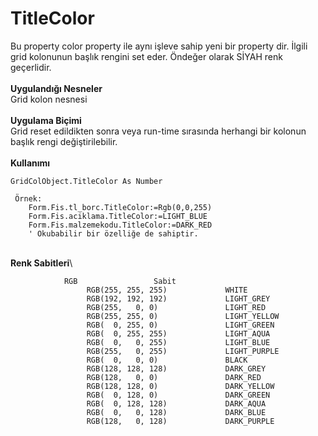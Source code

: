 # TitleColor

Bu property color property ile aynı işleve sahip yeni bir property dir. İlgili grid kolonunun başlık rengini set eder. Öndeğer olarak SİYAH renk geçerlidir.\
\
**Uygulandığı Nesneler**\
Grid kolon nesnesi\
\
**Uygulama Biçimi**\
Grid reset edildikten sonra veya run-time sırasında herhangi bir kolonun başlık rengi değiştirilebilir.\
\
**Kullanımı**

```
GridColObject.TitleColor As Number

 Örnek:
	Form.Fis.tl_borc.TitleColor:=Rgb(0,0,255)
	Form.Fis.aciklama.TitleColor:=LIGHT_BLUE
	Form.Fis.malzemekodu.TitleColor:=DARK_RED
	' Okubabilir bir özelliğe de sahiptir.
```

\
**Renk Sabitleri**\


```
			RGB 		        Sabit	
                 RGB(255, 255, 255)             WHITE
                 RGB(192, 192, 192)             LIGHT_GREY
                 RGB(255,   0, 0)               LIGHT_RED
                 RGB(255, 255, 0)               LIGHT_YELLOW
                 RGB(  0, 255, 0)               LIGHT_GREEN
                 RGB(  0, 255, 255)             LIGHT_AQUA
                 RGB(  0,   0, 255)             LIGHT_BLUE
                 RGB(255,   0, 255)             LIGHT_PURPLE
                 RGB(  0,   0, 0)               BLACK
                 RGB(128, 128, 128)             DARK_GREY
                 RGB(128,   0, 0)               DARK_RED
                 RGB(128, 128, 0)               DARK_YELLOW
                 RGB(  0, 128, 0)               DARK_GREEN
                 RGB(  0, 128, 128)             DARK_AQUA
                 RGB(  0,   0, 128)             DARK_BLUE
                 RGB(128,   0, 128)             DARK_PURPLE

```
